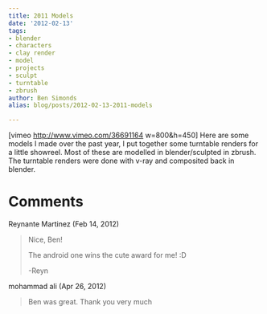 ```yaml
---
title: 2011 Models
date: '2012-02-13'
tags:
- blender
- characters
- clay render
- model
- projects
- sculpt
- turntable
- zbrush
author: Ben Simonds
alias: blog/posts/2012-02-13-2011-models

---
```


[vimeo http://www.vimeo.com/36691164 w=800&h=450] Here are some models I made over the past year, I put together some turntable renders for a little showreel. Most of these are modelled in blender/sculpted in zbrush. The turntable renders were done with v-ray and composited back in blender.





# Comments


Reynante Martinez (Feb 14, 2012)
> Nice, Ben!
> 
> The android one wins the cute award for me! :D
> 
> -Reyn

mohammad ali (Apr 26, 2012)
> Ben was great. Thank you very much
